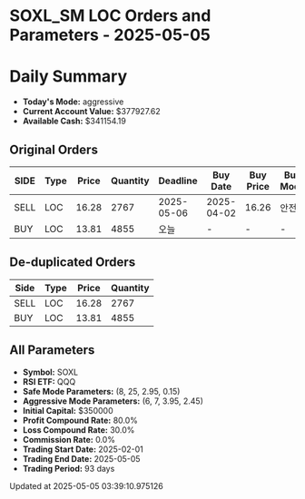 # SOXL_SM LOC Orders and Parameters - 2025-05-05

# Daily Summary

- **Today's Mode:** aggressive
- **Current Account Value:** $377927.62
- **Available Cash:** $341154.19

## Original Orders

| SIDE | Type | Price | Quantity | Deadline | Buy Date | Buy Price | Buy Mode |
|------|------|-------|----------|----------|----------|-----------|----------|
| SELL | LOC | 16.28 | 2767 | 2025-05-06 | 2025-04-02 | 16.26 | 안전 |
| BUY | LOC | 13.81 | 4855 | 오늘 | - | - | - |

## De-duplicated Orders

| Side | Type | Price | Quantity |
|------|------|-------|----------|
| SELL | LOC | 16.28 | 2767 |
| BUY | LOC | 13.81 | 4855 |

## All Parameters

- **Symbol:** SOXL
- **RSI ETF:** QQQ
- **Safe Mode Parameters:** (8, 25, 2.95, 0.15)
- **Aggressive Mode Parameters:** (6, 7, 3.95, 2.45)
- **Initial Capital:** $350000
- **Profit Compound Rate:** 80.0%
- **Loss Compound Rate:** 30.0%
- **Commission Rate:** 0.0%
- **Trading Start Date:** 2025-02-01
- **Trading End Date:** 2025-05-05
- **Trading Period:** 93 days

Updated at 2025-05-05 03:39:10.975126
